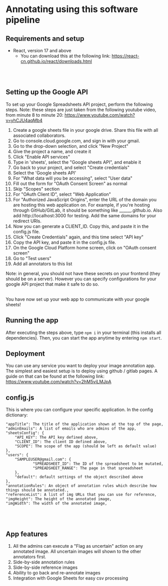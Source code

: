 # Annotating using this software pipeline

## Requirements and setup

- React, version 17 and above
    - You can download this at the following link: https://react-cn.github.io/react/downloads.html

<br/>
<br/>

## Setting up the Google API

To set up your Google Spreadsheets API project, perform the following steps. Note: these steps are just taken from the following youtube video, from minute 8 to minute 20: https://www.youtube.com/watch?v=yhCJU4aqMb4

1. Create a google sheets file in your google drive. Share this file with all associated collaborators.
2. Go to console.cloud.google.com, and sign in with your gmail.
3. Go to the drop-down selection, and click "New Project"
4. Give the project a name, and create it
5. Click "Enable API services"
6. Type in 'sheets', select the "Google sheets API", and enable it
7. Go back to your project, and select "Create credentials"
8. Select the 'Google sheets API'  
9. For "What data will you be accessing", select "User data"
10. Fill out the form for "OAuth Consent Screen" as normal
11. Skip "Scopes" section
12. For "OAuth Client ID", select "Web Application"
13. For "Authorized JavaScript Origins", enter the URL of the domain you are hosting this web application on. For example, if you're hosting through GitHub/GitLab, it should be something like ______.github.io. Also add http://localhost:3000 for testing. Add the same domains for your redirect URIs.
14. Now you can generate a CLIENT_ID. Copy this, and paste it in the config.js file.
15. Click "Create Credentials" again, and this time select "API key"
16. Copy the API key, and paste it in the config.js file.
17. On the Google Cloud Platform home screen, click on "OAuth consent screen"
18. Go to "Test users"
19. Add all annotators to this list

Note: in general, you should not have these secrets on your frontend (they should be on a server). However you can specify configurations for your google API project that make it safe to do so.
<br/>
<br/>

You have now set up your web app to communicate with your google sheets!

## Running the app

After executing the steps above, type `npm i` in your terminal (this installs all dependencies). Then, you can start the app anytime by entering `npm start`.

## Deployment

You can use any service you want to deploy your image annotation app. The simplest and easiest setup is to deploy using github / gitlab pages. A guide on that can be found at the following link: https://www.youtube.com/watch?v=2hM5viLMJpA


## config.js

This is where you can configure your specific application. In the config dictionary:

    "appTitle": The title of the application shown at the top of the page,
    "adminEmails": A list of emails who are admins of the app,
    "sheetsConfig": {
        "API_KEY": The API key defined above,
        "CLIENT_ID": The client ID defined above,
        "SCOPE": The scope of the app (should be left as default value)
    },
    "users": {
        "SAMPLEUSER@gmail.com": {
                "SPREADSHEET_ID": The ID of the spreadsheet to be mutated,
                "SPREADSHEET_RANGE": The page in that spreadsheet
        },
        "default": default settings of the object described above
    },
    "annotationRules": An object of annotation rules which describe how things should be annotated.,
    "referenceList": A list of img URLs that you can use for reference,
    "imgHeight": The height of the annotated image,
    "imgWidth": The width of the annotated image,
<br/>
<br/>


## App features

1. All the admins can execute a "Flag as uncertain" action on any annotated image. All uncertain images will shown to the other annotators first.
2. Side-by-side annotation rules
3. Side-by-side reference images
4. Ability to go back and re-annotate images
5. Integration with Google Sheets for easy csv processing